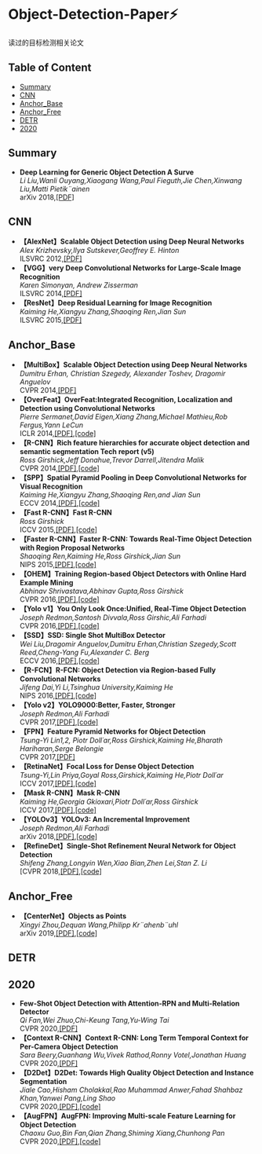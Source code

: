 # Object-Detection-Paper:zap:
读过的目标检测相关论文
## Table of Content
   * [Summary](https://github.com/aliciashen0118/Object-Detection-Paper#Summary)
   * [CNN](https://github.com/aliciashen0118/Object-Detection-Paper#CNN)
   * [Anchor_Base](https://github.com/aliciashen0118/Object-Detection-Paper#Anchor_Base)
   * [Anchor_Free](https://github.com/aliciashen0118/Object-Detection-Paper#Anchor_Free)
   * [DETR](https://github.com/aliciashen0118/Object-Detection-Paper#DETR)
   * [2020](https://github.com/aliciashen0118/Object-Detection-Paper#2020)
## Summary
   * **Deep Learning for Generic Object Detection A Surve**  
     *Li Liu,Wanli Ouyang,Xiaogang Wang,Paul Fieguth,Jie Chen,Xinwang Liu,Matti Pietik¨ainen*  
     arXiv 2018,[[PDF]](https://arxiv.org/pdf/1809.02165v1.pdf)  
## CNN
   * **【AlexNet】Scalable Object Detection using Deep Neural Networks**  
   *Alex Krizhevsky,Ilya Sutskever,Geoffrey E. Hinton*  
   ILSVRC 2012,[[PDF]](papers.nips.cc/paper/4824-imagenet-classification-with-deep-convolutional-neural-networks.pdf)
   * **【VGG】very Deep Convolutional Networks for Large-Scale Image Recognition**  
     *Karen Simonyan, Andrew Zisserman*  
     ILSVRC 2014,[[PDF]](https://arxiv.org/pdf/1409.1556.pdf)  
   * **【ResNet】Deep Residual Learning for Image Recognition**  
     *Kaiming He,Xiangyu Zhang,Shaoqing Ren,Jian Sun*  
     ILSVRC 2015,[[PDF]](https://arxiv.org/pdf/1512.03385.pdf)  
## Anchor_Base
   * **【MultiBox】Scalable Object Detection using Deep Neural Networks**  
     *Dumitru Erhan, Christian Szegedy, Alexander Toshev, Dragomir Anguelov*  
     CVPR 2014,[[PDF]](https://www.cv-foundation.org/openaccess/content_cvpr_2014/papers/Erhan_Scalable_Object_Detection_2014_CVPR_paper.pdf)  
   * **【OverFeat】OverFeat:Integrated Recognition, Localization and Detection using Convolutional Networks**  
     *Pierre Sermanet,David Eigen,Xiang Zhang,Michael Mathieu,Rob Fergus,Yann LeCun*  
     ICLR 2014,[[PDF]](https://arxiv.org/pdf/1312.6229.pdf),[[code]](https://github.com/sermanet/OverFeat)
   * **【R-CNN】Rich feature hierarchies for accurate object detection and semantic segmentation Tech report (v5)**  
     *Ross Girshick,Jeff Donahue,Trevor Darrell,Jitendra Malik*  
     CVPR 2014,[[PDF]](https://arxiv.org/pdf/1311.2524.pdf),[[code]](https://github.com/rbgirshick/rcnn)
   * **【SPP】Spatial Pyramid Pooling in Deep Convolutional Networks for Visual Recognition**  
     *Kaiming He,Xiangyu Zhang,Shaoqing Ren,and Jian Sun*  
     ECCV 2014,[[PDF]](https://arxiv.org/pdf/1406.4729.pdf),[[code]](https://github.com/ShaoqingRen/SPP_net)
   * **【Fast R-CNN】Fast R-CNN**  
     *Ross Girshick*  
     ICCV 2015,[[PDF]](https://arxiv.org/pdf/1504.08083.pdf),[[code]](https://github.com/rbgirshick/fast-rcnn)
   * **【Faster R-CNN】Faster R-CNN: Towards Real-Time Object Detection with Region Proposal Networks**  
     *Shaoqing Ren,Kaiming He,Ross Girshick,Jian Sun*  
     NIPS 2015,[[PDF]](https://papers.nips.cc/paper/5638-faster-r-cnn-towards-real-time-object-detection-with-region-proposal-networks.pdf),[[code]](https://github.com/rbgirshick/py-faster-rcnn)
   * **【OHEM】Training Region-based Object Detectors with Online Hard Example Mining**  
     *Abhinav Shrivastava,Abhinav Gupta,Ross Girshick*    
     CVPR 2016,[[PDF]](https://arxiv.org/pdf/1604.03540.pdf),[[code]](https://github.com/abhi2610/ohem)
   * **【Yolo v1】You Only Look Once:Unified, Real-Time Object Detection**  
     *Joseph Redmon,Santosh Divvala,Ross Girshic,Ali Farhadi*  
     CVPR 2016,[[PDF]](https://arxiv.org/pdf/1506.02640.pdf),[[code]](https://pjreddie.com/darknet/yolo/)
   * **【SSD】SSD: Single Shot MultiBox Detector**  
     *Wei Liu,Dragomir Anguelov,Dumitru Erhan,Christian Szegedy,Scott Reed,Cheng-Yang Fu,Alexander C. Berg*  
     ECCV 2016,[[PDF]](https://arxiv.org/pdf/1512.02325.pdf),[[code]](https://github.com/weiliu89/caffe/tree/ssd)
   * **【R-FCN】R-FCN: Object Detection via Region-based Fully Convolutional Networks**  
     *Jifeng Dai,Yi Li,Tsinghua University,Kaiming He*  
     NIPS 2016,[[PDF]](https://arxiv.org/pdf/1605.06409.pdf),[[code]](https://github.com/daijifeng001/R-FCN)
   * **【Yolo v2】YOLO9000:Better, Faster, Stronger**  
     *Joseph Redmon,Ali Farhadi*  
     CVPR 2017,[[PDF]](https://arxiv.org/pdf/1612.08242.pdf),[[code]](https://pjreddie.com/darknet/yolo/)
   * **【FPN】Feature Pyramid Networks for Object Detection**  
     *Tsung-Yi Lin1,2, Piotr Doll´ar,Ross Girshick,Kaiming He,Bharath Hariharan,Serge Belongie*  
     CVPR 2017,[[PDF]](http://openaccess.thecvf.com/content_cvpr_2017/papers/Lin_Feature_Pyramid_Networks_CVPR_2017_paper.pdf)
   * **【RetinaNet】Focal Loss for Dense Object Detection**  
     *Tsung-Yi,Lin Priya,Goyal Ross,Girshick,Kaiming He,Piotr Doll´ar*  
     ICCV 2017,[[PDF]](https://arxiv.org/pdf/1708.02002.pdf),[[code]](https://github.com/fizyr/keras-retinanet)
   * **【Mask R-CNN】Mask R-CNN**  
     *Kaiming He,Georgia Gkioxari,Piotr Doll´ar,Ross Girshick*  
     ICCV 2017,[[PDF]](http://openaccess.thecvf.com/content_ICCV_2017/papers/He_Mask_R-CNN_ICCV_2017_paper.pdf),[[code]](https://github.com/facebookresearch/Detectron)
   * **【YOLOv3】YOLOv3: An Incremental Improvement**  
     *Joseph Redmon,Ali Farhadi*  
     arXiv 2018,[[PDF]](https://pjreddie.com/media/files/papers/YOLOv3.pdf),[[code]](https://pjreddie.com/darknet/yolo/)
   * **【RefineDet】Single-Shot Refinement Neural Network for Object Detection**  
     *Shifeng Zhang,Longyin Wen,Xiao Bian,Zhen Lei,Stan Z. Li*  
     [CVPR 2018,[[PDF]](http://openaccess.thecvf.com/content_cvpr_2018/papers/Zhang_Single-Shot_Refinement_Neural_CVPR_2018_paper.pdf),[[code]](https://github.com/sfzhang15/RefineDet)
## Anchor_Free
   * **【CenterNet】Objects as Points**  
     *Xingyi Zhou,Dequan Wang,Philipp Kr¨ahenb¨uhl*  
     arXiv 2019,[[PDF]](https://arxiv.org/pdf/1904.07850.pdf),[[code]](https://github.com/xingyizhou/CenterNet)
## DETR

## 2020
   * **Few-Shot Object Detection with Attention-RPN and Multi-Relation Detector**  
     *Qi Fan,Wei Zhuo,Chi-Keung Tang,Yu-Wing Tai*  
     CVPR 2020,[[PDF]](https://arxiv.org/pdf/1908.01998.pdf)
   * **【Context R-CNN】Context R-CNN: Long Term Temporal Context for Per-Camera Object Detection**  
     *Sara Beery,Guanhang Wu,Vivek Rathod,Ronny Votel,Jonathan Huang*  
     CVPR 2020,[[PDF]](https://arxiv.org/pdf/1912.03538.pdf)  
   * **【D2Det】D2Det: Towards High Quality Object Detection and Instance Segmentation**  
     *Jiale Cao,Hisham Cholakkal,Rao Muhammad Anwer,Fahad Shahbaz Khan,Yanwei Pang,Ling Shao*  
     CVPR 2020,[[PDF]](https://openaccess.thecvf.com/content_CVPR_2020/papers/Cao_D2Det_Towards_High_Quality_Object_Detection_and_Instance_Segmentation_CVPR_2020_paper.pdf),[[code]](https://github.com/JialeCao001/D2Det)  
   * **【AugFPN】AugFPN: Improving Multi-scale Feature Learning for Object Detection**  
     *Chaoxu Guo,Bin Fan,Qian Zhang,Shiming Xiang,Chunhong Pan*  
     CVPR 2020,[[PDF]](https://arxiv.org/pdf/1912.05384.pdf),[[code]](https://github.com/Gus-Guo/AugFPN)
